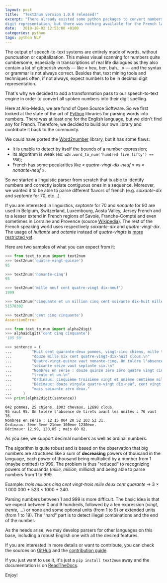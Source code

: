 ```yaml
---
layout: post
title:  "Text2num version 1.0.0 released!"
excerpt: "There already existed some python packages to convert numbers written in English into Python numbers or their decimal
digit representation, but there was nothing available for the French language. That's why we developed this library and shared it with the community."
date:   2018-10-02 12:53:00 +0100
categories: python
tags: python NLP
---
```


The output of speech-to-text systems are entirely made of words, without punctuation or capitalization. This makes visual scanning for numbers quite cumbersome,
especially in transcriptions of real life dialogues as they also contain a lot of gibberish words — like « heu, ben, bah… » — and the syntax or
grammar is not always correct. Besides that, text mining tools and techniques often, if not always, expect numbers to be in decimal digit representation.

That's why we decided to add a transformation pass to our speech-to-text engine in order to convert all spoken numbers into their digit spelling.

Here at Allo-Media, we are fond of Open Source Software. So we first looked at the state of the art of [Python](http://www.python.org) libraries for parsing words into numbers. There was at least [one](https://pypi.org/project/word2number/) for the English language, but we didn't find any for French. Therefore, we decided to build our own library and contribute it back to the community.

We could have ported the [Word2number](https://pypi.org/project/word2number/) library, but it has some flaws:

- It is unable to detect by itself the bounds of a number expression;
- its algorithm is weak (ex: `w2n.word_to_num('hundred five fifty') == 550`);
- French has some pecularities like « *quatre-vingt-dix-neuf* » vs « *nonante-neuf* ».

So we started a linguistic parser from scratch that is able to identify numbers and correctly isolate contiguous ones in a sequence. Moreover, we wanted it to be able
to parse different flavors of french (e.g. *soixante-dix* and *septante* for 70, etc…).

If you are interested in linguistics, *septante* for 70 and *nonante* for 90 are used in Belgium, Switzerland, Luxembourg, Aosta Valley, Jersey French and to a lesser extend in French regions of Savoie, Franche-Compté and even sometimes in Lorraine and Provence (source [Wikipedia](https://fr.wikipedia.org/wiki/70_(nombre)#Linguistique)). The rest of the French speaking world uses respectively *soixante-dix* and *quatre-vingt-dix*. The usage of *huitante* and *octante* instead of *quatre-vingts* is [more restricted yet](https://fr.wikipedia.org/wiki/80_(nombre)#Huitante).

Here are two samples of what you can expect from it:

```python
>>> from text_to_num import text2num
>>> text2num('quatre-vingt-quinze')
95

>>> text2num('nonante-cinq')
95

>>> text2num('mille neuf cent quatre-vingt dix-neuf')
1999

>>> text2num("cinquante et un million cinq cent soixante dix-huit mille trois cent deux")
51578302

>>> text2num('cent cinq cinquante')
AssertionError
```

```python
>>> from text_to_num import alpha2digit
>>> alpha2digit('cent cinq cinquante')
'105 50'

>>> sentence = (
...         "Huit cent quarante-deux pommes, vingt-cinq chiens, mille trois chevaux, "
...         "douze mille six cent quatre-vingt-dix-huit clous.\n"
...         "Quatre-vingt-quinze vaut nonante-cinq. On tolère l'absence de tirets avant les unités : "
...         "soixante seize vaut septante six.\n"
...         "Nombres en série : douze quinze zéro zéro quatre vingt cinquante-deux cent trois cinquante deux "
...         "trente et un.\n"
...         "Ordinaux: cinquième troisième vingt et unième centième mille deux cent trentième.\n"
...         "Décimaux: douze virgule quatre-vingt dix-neuf, cent vingt virgule zéro cinq ; "
...         "mais soixante zéro deux."
...     )
>>> print(alpha2digit(sentence))
```

```
842 pommes, 25 chiens, 1003 chevaux, 12698 clous.
95 vaut 95. On tolère l'absence de tirets avant les unités : 76 vaut 76.
Nombres en série : 12 15 004 20 52 103 52 31.
Ordinaux: 5ème 3ème 21ème 100ème 1230ème.
Décimaux: 12,99, 120,05 ; mais 60 02.
```

As you see, we support decimal numbers as well as ordinal numbers.

The algorithm is quite robust and is based on the observation that big numbers are structured like a sum of **decreasing** powers of thousand in the language, each power of thousand being multiplied by a number from 1 (maybe omitted) to 999. The problem is thus "reduced" to recognizing powers of thousands (*mille, million, milliard*) and being able to parse numbers from 1 to 999.

Example: *trois millions cinq cent vingt-trois mille deux cent quarante* -> 3 × 1 000 000 + 523 × 1000 + 240.

Parsing numbers between 1 and 999 is more difficult. The basic idea is that we expect between 0 and 9 hundreds, followed by a ten expression (*vingt, trente, …*) or none and some optional units (from 1 to 9) or extended units (from 1 to 19). The "hard" part is to detect illegal combinations and the end of the number.

As the needs arise, we may develop parsers for other languages on this base, including a robust English one with all the desired features.

If you are interested in more details or want to contribute, you can check the sources on [GitHub](https://github.com/allo-media/text2num) and the [contribution guide](https://text2num.readthedocs.io/en/stable/contribute.html).

If you just want to use it, it's just a `pip install text2num` away and the documentation is on [ReadTheDocs](https://text2num.readthedocs.io/).

Enjoy!